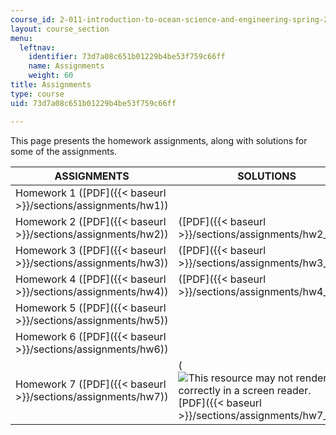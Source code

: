 ```yaml
---
course_id: 2-011-introduction-to-ocean-science-and-engineering-spring-2006
layout: course_section
menu:
  leftnav:
    identifier: 73d7a08c651b01229b4be53f759c66ff
    name: Assignments
    weight: 60
title: Assignments
type: course
uid: 73d7a08c651b01229b4be53f759c66ff

---
```


This page presents the homework assignments, along with solutions for some of the assignments.

| ASSIGNMENTS | SOLUTIONS |
| --- | --- |
| Homework 1 ([PDF]({{< baseurl >}}/sections/assignments/hw1)) | &nbsp; |
| Homework 2 ([PDF]({{< baseurl >}}/sections/assignments/hw2)) | ([PDF]({{< baseurl >}}/sections/assignments/hw2_soln)) |
| Homework 3 ([PDF]({{< baseurl >}}/sections/assignments/hw3)) | ([PDF]({{< baseurl >}}/sections/assignments/hw3_soln)) |
| Homework 4 ([PDF]({{< baseurl >}}/sections/assignments/hw4)) | ([PDF]({{< baseurl >}}/sections/assignments/hw4_soln)) |
| Homework 5 ([PDF]({{< baseurl >}}/sections/assignments/hw5)) | &nbsp; |
| Homework 6 ([PDF]({{< baseurl >}}/sections/assignments/hw6)) | &nbsp; |
| Homework 7 ([PDF]({{< baseurl >}}/sections/assignments/hw7)) | (![This resource may not render correctly in a screen reader.](/images/inacessible.gif)[PDF]({{< baseurl >}}/sections/assignments/hw7_soln))